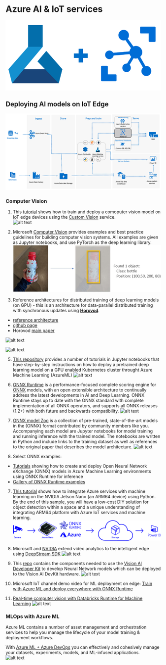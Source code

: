 # Azure AI & IoT services

![alt text](https://github.com/mozamani/ai_iot/blob/master/files/logo.png) <!-- .element height="10%" width="10%" -->

## Deploying AI models on IoT Edge
![alt text](https://github.com/mozamani/ai_iot/blob/master/files/architecture.png)

### Computer Vision

1) This [tutorial](https://docs.microsoft.com/en-us/azure/iot-edge/tutorial-deploy-custom-vision) shows how to train and deploy a comoputer vision model on IoT edge devices using the [Custom Vision](https://docs.microsoft.com/en-us/azure/cognitive-services/custom-vision-service/home) service. <br>
![alt text](https://docs.microsoft.com/en-us/azure/iot-edge/media/tutorial-deploy-custom-vision/custom-vision-architecture.png) 

2) Microsoft [Computer Vision](https://github.com/microsoft/ComputerVision) provides examples and best practice guidelines for building computer vision systems. All examples are given as Jupyter notebooks, and use PyTorch as the deep learning library.
![alt text](https://github.com/microsoft/ComputerVision/blob/master/media/intro_od_vis.jpg) <br>

3) Reference architectures for distributed training of deep learning models (on GPU) - this is an architecture for data-parallel distributed training with synchronous updates using [**Horovod**](https://github.com/horovod/horovod).<br> 
- [reference architecture](https://docs.microsoft.com/en-us/azure/architecture/reference-architectures/ai/training-deep-learning)  
- [github page](https://github.com/microsoft/DistributedDeepLearning/)<br>
- Horovod [main paper](https://arxiv.org/pdf/1802.05799.pdf)<br>

![alt text](https://docs.microsoft.com/en-us/azure/architecture/reference-architectures/ai/_images/distributed_dl_flow.png)

![alt text](https://docs.microsoft.com/en-us/azure/architecture/reference-architectures/ai/_images/distributed_dl_architecture.png)

5) [This repository](https://github.com/microsoft/AKSDeploymentTutorialAML) provides a number of tutorials in Jupyter notebooks that have step-by-step instructions on how to deploy a pretrained deep learning model on a GPU enabled Kubernetes cluster throught Azure Machine Learning (AzureML)
![alt text](https://camo.githubusercontent.com/51f005d8fe7e49980f997b0350473c3fe3fe1a3b/68747470733a2f2f686170707970617468737075626c69632e626c6f622e636f72652e77696e646f77732e6e65742f616b736465706c6f796d656e747475746f7269616c616d6c2f617a757265696f746564676572756e74696d652e706e67)

4) [ONNX Runtime](https://github.com/microsoft/onnxruntime?WT.mc_id=iot-c9-niner) is a performance-focused complete scoring engine for [ONNX](https://onnx.ai/) models, with an open extensible architecture to continually address the latest developments in AI and Deep Learning. ONNX Runtime stays up to date with the ONNX standard with complete implementation of all ONNX operators, and supports all ONNX releases (1.2+) with both future and backwards compatibility.
![alt text](https://github.com/microsoft/onnxruntime/raw/master/docs/images/ONNX_Runtime_logo_dark.png)

5) [ONNX model Zoo](https://github.com/onnx/models)  is a collection of pre-trained, state-of-the-art models in the (ONNX) format contributed by community members like you. Accompanying each model are Jupyter notebooks for model training and running inference with the trained model. The notebooks are written in Python and include links to the training dataset as well as references to the original paper that describes the model architecture.
![alt text](https://github.com/onnx/models/blob/master/resource/images/ONNX%20Model%20Zoo%20Graphics.png)

6) Select ONNX examples: <br>
- [Tutorials](https://github.com/Azure/MachineLearningNotebooks/tree/master/how-to-use-azureml/deployment/onnx)  showing how to create and deploy Open Neural Network eXchange (ONNX) models in Azure Machine Learning environments using ONNX Runtime for inference <br>
- [Gallery of ONNX Runtime examples](https://microsoft.github.io/onnxruntime/auto_examples/index.html)

7) [This tutorial](https://github.com/Azure-Samples/onnxruntime-iot-edge) shows how to integrate Azure services with machine learning on the NVIDIA Jetson Nano (an ARM64 device) using Python. By the end of this sample, you will have a low-cost DIY solution for object detection within a space and a unique understanding of integrating ARM64 platform with Azure IoT services and machine learning.
![alt text](https://github.com/Azure-Samples/onnxruntime-iot-edge/raw/master/images_for_readme/arch.jpg)

8) Microsoft and [NVIDIA](https://developer.nvidia.com/deepstream-sdk)  extend video analytics to the intelligent edge using [DeepStream SDK](https://azure.microsoft.com/en-us/blog/microsoft-and-nvidia-extend-video-analytics-to-the-intelligent-edge/)
![alt text](https://azurecomcdn.azureedge.net/mediahandler/acomblog/media/Default/blog/e86d2867-40b5-4726-9334-82fb715526f5.jpg)

9) This [repo](https://github.com/Microsoft/vision-ai-developer-kit) contains the components needed to use the [Vision AI Developer Kit](https://azure.github.io/Vision-AI-DevKit-Pages/) to develop Neural Network models which can be deployed to the Vision AI DevKit hardware.
![alt text](https://azure.github.io/Vision-AI-DevKit-Pages/assets/images/Peabody_spec_image.png)


9) Microsoft IoT channel demo video for ML deployment on edge: [Train with Azure ML and deploy everywhere with ONNX Runtime](https://www.youtube.com/watch?time_continue=409&v=JpfZxRsLgWg)<br>

10) [Real-time computer vision with Databricks Runtime for Machine Learning](https://databricks.com/blog/2018/09/13/identify-suspicious-behavior-in-video-with-databricks-runtime-for-machine-learning.html)
![alt text](https://databricks.com/wp-content/uploads/2018/09/db-video-pipeline.png)



### MLOps with Azure ML
Azure ML contains a number of asset management and orchestration services to help you manage the lifecycle of your model training & deployment workflows.

With [Azure ML + Azure DevOps](https://github.com/Microsoft/MLOps) you can effectively and cohesively manage your datasets, experiments, models, and ML-infused applications.  
![alt text](https://github.com/microsoft/MLOps/raw/master/media/ml-lifecycle.png)


